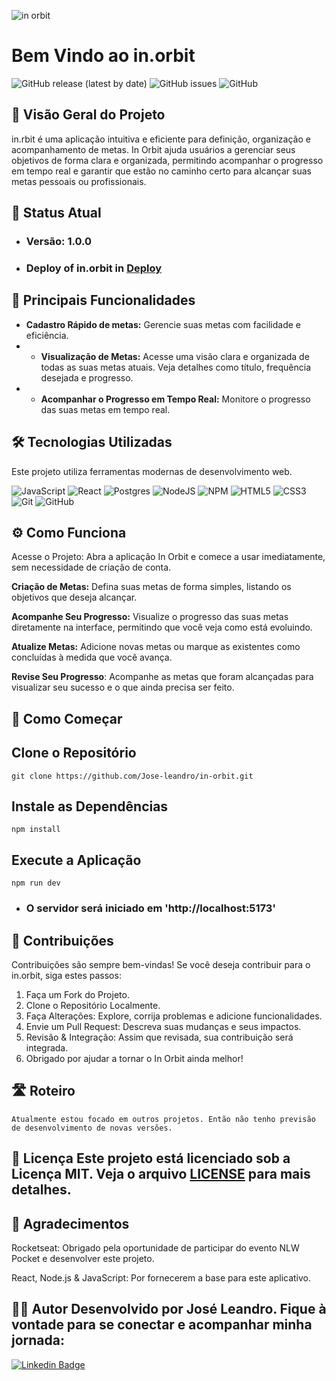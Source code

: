 ![in orbit](https://github.com/user-attachments/assets/10151397-888f-49bf-b0c7-ca14ae1aecaa)

# Bem Vindo ao in.orbit
 ![GitHub release (latest by date)](https://img.shields.io/github/v/release/jose-leandro/in-orbit)
![GitHub issues](https://img.shields.io/github/issues/jose-leandro/in-orbit)
![GitHub](https://img.shields.io/github/license/jose-leandro/in-orbit)

## 🎯 Visão Geral do Projeto
in.rbit é uma aplicação intuitiva e eficiente para definição, organização e acompanhamento de metas. In Orbit ajuda usuários a gerenciar seus objetivos de forma clara e organizada, permitindo acompanhar o progresso em tempo real e garantir que estão no caminho certo para alcançar suas metas pessoais ou profissionais.

## 🚀 Status Atual

* ### Versão: 1.0.0
* ### Deploy of in.orbit in [Deploy](https://inorbit-joseleandros-projects.vercel.app/)

## 🌟 Principais Funcionalidades
- **Cadastro Rápido de metas:** Gerencie suas metas com facilidade e eficiência.
- - **Visualização de Metas:** Acesse uma visão clara e organizada de todas as suas metas atuais. Veja detalhes como título, frequência desejada e progresso.
- - **Acompanhar o Progresso em Tempo Real:** Monitore o progresso das suas metas em tempo real.

## 🛠️ Tecnologias Utilizadas
Este projeto utiliza ferramentas modernas de desenvolvimento web.

![JavaScript](https://img.shields.io/badge/javascript-%23323330.svg?style=for-the-badge&logo=javascript&logoColor=%23F7DF1E) ![React](https://img.shields.io/badge/react-%2320232a.svg?style=for-the-badge&logo=react&logoColor=%2361DAFB) ![Postgres](https://img.shields.io/badge/postgres-%23316192.svg?style=for-the-badge&logo=postgresql&logoColor=white) ![NodeJS](https://img.shields.io/badge/node.js-6DA55F?style=for-the-badge&logo=node.js&logoColor=white) ![NPM](https://img.shields.io/badge/NPM-%23CB3837.svg?style=for-the-badge&logo=npm&logoColor=white)  ![HTML5](https://img.shields.io/badge/html5-%23E34F26.svg?style=for-the-badge&logo=html5&logoColor=white)  ![CSS3](https://img.shields.io/badge/css3-%231572B6.svg?style=for-the-badge&logo=css3&logoColor=white)  ![Git](https://img.shields.io/badge/git-%23F05033.svg?style=for-the-badge&logo=git&logoColor=white) ![GitHub](https://img.shields.io/badge/github-%23121011.svg?style=for-the-badge&logo=github&logoColor=white) 


## ⚙️ Como Funciona

Acesse o Projeto: Abra a aplicação In Orbit e comece a usar imediatamente, sem necessidade de criação de conta.

**Criação de Metas:** Defina suas metas de forma simples, listando os objetivos que deseja alcançar.

**Acompanhe Seu Progresso:** Visualize o progresso das suas metas diretamente na interface, permitindo que você veja como está evoluindo.

**Atualize Metas:** Adicione novas metas ou marque as existentes como concluídas à medida que você avança.

**Revise Seu Progresso**: Acompanhe as metas que foram alcançadas para visualizar seu sucesso e o que ainda precisa ser feito.

## 🚀 Como Começar

## Clone o Repositório
    git clone https://github.com/Jose-leandro/in-orbit.git
    
## Instale as Dependências
    npm install
    
## Execute a Aplicação
    npm run dev
    
* ### O servidor será iniciado em 'http://localhost:5173'

## 🤝 Contribuições
Contribuições são sempre bem-vindas! Se você deseja contribuir para o in.orbit, siga estes passos:

1. Faça um Fork do Projeto.
2. Clone o Repositório Localmente.
3. Faça Alterações: Explore, corrija problemas e adicione funcionalidades.
4. Envie um Pull Request: Descreva suas mudanças e seus impactos.
5. Revisão & Integração: Assim que revisada, sua contribuição será integrada.
6. Obrigado por ajudar a tornar o In Orbit ainda melhor!

## 🛣️ Roteiro
    Atualmente estou focado em outros projetos. Então não tenho previsão de desenvolvimento de novas versões.

## 📄 Licença Este projeto está licenciado sob a Licença MIT. Veja o arquivo [LICENSE](https://github.com/Jose-leandro/in.orbit?tab=MIT-1-ov-file#readme)  para mais detalhes.

## 🙏 Agradecimentos

Rocketseat: Obrigado pela oportunidade de participar do evento NLW Pocket e desenvolver este projeto.

React, Node.js & JavaScript: Por fornecerem a base para este aplicativo.

## 👨‍💻 Autor Desenvolvido por José Leandro. Fique à vontade para se conectar e acompanhar minha jornada:

 [![Linkedin Badge](https://img.shields.io/badge/-Leandro-blue?style=flat-square&logo=Linkedin&logoColor=white&link=https://www.linkedin.com/in/tgmarinho/)](https://www.linkedin.com/in/josé-leandro-do-nascimento/) 
